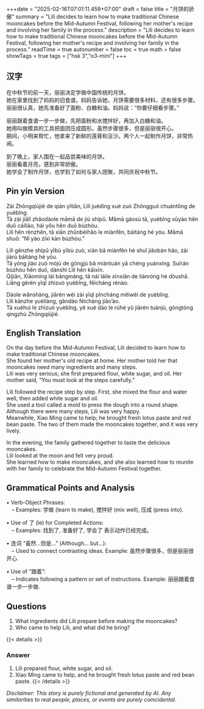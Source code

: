+++date = "2025-02-16T07:01:11.459+07:00"
draft = false
title = "月饼的骄傲"
summary = "Lili decides to learn how to make traditional Chinese mooncakes before the Mid-Autumn Festival, following her mother's recipe and involving her family in the process."
description = "Lili decides to learn how to make traditional Chinese mooncakes before the Mid-Autumn Festival, following her mother's recipe and involving her family in the process."
readTime = true
autonumber = false
toc = true
math = false
showTags = true
tags = ["hsk 3","o3-mini"]
+++

## 汉字

在中秋节的前一天，丽丽决定学做中国传统的月饼。  
她在家里找到了妈妈的旧食谱。妈妈告诉她，月饼需要很多材料，还有很多步骤。  
丽丽很认真，她先准备好了面粉、白糖和油。妈妈说：“你要仔细看步骤。”

丽丽跟着食谱一步一步做，先把面粉和水搅拌好，再加入白糖和油。  
她用叫做模具的工具把面团压成圆形。虽然步骤很多，但是丽丽很开心。  
期间，小明来帮忙，他拿来了新鲜的莲蓉和豆沙。两个人一起制作月饼，非常热闹。

到了晚上，家人围在一起品尝美味的月饼。  
丽丽看着月亮，感到非常骄傲。  
她学会了制作月饼，也学到了如何与家人团聚，共同庆祝中秋节。

## Pin yin Version

Zài Zhōngqiūjié de qián yītiān, Lìlì juédìng xué zuò Zhōngguó chuántǒng de yuèbǐng.  
Tā zài jiālǐ zhǎodàole māmā de jiù shípǔ. Māmā gàosù tā, yuèbǐng xūyào hěn duō cáiliào, hái yǒu hěn duō bùzhòu.  
Lìlì hěn rènzhēn, tā xiān zhǔnbèihǎo le miànfěn, báitáng hé yóu. Māmā shuō: “Nǐ yào zǐxì kàn bùzhòu.”

Lìlì gēnzhe shípǔ yībù yībù zuò, xiān bǎ miànfěn hé shuǐ jiǎobàn hǎo, zài jiārù báitáng hé yóu.  
Tā yòng jiào zuò mójù de gōngjù bǎ miàntuán yā chéng yuánxíng. Suīrán bùzhòu hěn duō, dànshì Lìlì hěn kāixīn.  
Qíjiān, Xiǎomíng lái bāngmáng, tā nái láile xīnxiān de liánróng hé dòushā. Liǎng gèrén yīqǐ zhìzuò yuèbǐng, fēicháng rènào.

Dàole wǎnshàng, jiārén wéi zài yīqǐ pǐncháng měiwèi de yuèbǐng.  
Lìlì kànzhe yuèliàng, gǎndào fēicháng jiāo’ào.  
Tā xuéhuì le zhìzuò yuèbǐng, yě xué dào le rúhé yǔ jiārén tuánjù, gòngtóng qìngzhù Zhōngqiūjié.

## English Translation

On the day before the Mid-Autumn Festival, Lili decided to learn how to make traditional Chinese mooncakes.  
She found her mother's old recipe at home. Her mother told her that mooncakes need many ingredients and many steps.  
Lili was very serious; she first prepared flour, white sugar, and oil. Her mother said, “You must look at the steps carefully.”

Lili followed the recipe step by step. First, she mixed the flour and water well, then added white sugar and oil.  
She used a tool called a mold to press the dough into a round shape. Although there were many steps, Lili was very happy.  
Meanwhile, Xiao Ming came to help; he brought fresh lotus paste and red bean paste. The two of them made the mooncakes together, and it was very lively.

In the evening, the family gathered together to taste the delicious mooncakes.  
Lili looked at the moon and felt very proud.  
She learned how to make mooncakes, and she also learned how to reunite with her family to celebrate the Mid-Autumn Festival together.

## Grammatical Points and Analysis

• Verb-Object Phrases:  
 – Examples: 学做 (learn to make), 搅拌好 (mix well), 压成 (press into).

• Use of 了 (le) for Completed Actions:  
 – Examples: 找到了, 准备好了, 学会了 表示动作已经完成。

• 连词 “虽然...但是...” (Although... but...):  
 – Used to connect contrasting ideas. Example: 虽然步骤很多，但是丽丽很开心.

• Use of “跟着”:  
 – Indicates following a pattern or set of instructions. Example: 丽丽跟着食谱一步一步做.

## Questions

1. What ingredients did Lili prepare before making the mooncakes?  
2. Who came to help Lili, and what did he bring?

{{< details >}}
### Answer
1. Lili prepared flour, white sugar, and oil.  
2. Xiao Ming came to help, and he brought fresh lotus paste and red bean paste.
{{< /details >}}

*Disclaimer: This story is purely fictional and generated by AI. Any similarities to real people, places, or events are purely coincidental.*